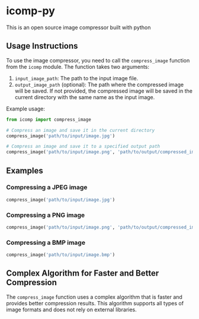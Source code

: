 # icomp-py
This is an open source image compressor built with python

## Usage Instructions

To use the image compressor, you need to call the `compress_image` function from the `icomp` module. The function takes two arguments:
1. `input_image_path`: The path to the input image file.
2. `output_image_path` (optional): The path where the compressed image will be saved. If not provided, the compressed image will be saved in the current directory with the same name as the input image.

Example usage:
```python
from icomp import compress_image

# Compress an image and save it in the current directory
compress_image('path/to/input/image.jpg')

# Compress an image and save it to a specified output path
compress_image('path/to/input/image.png', 'path/to/output/compressed_image.png')
```

## Examples

### Compressing a JPEG image
```python
compress_image('path/to/input/image.jpg')
```

### Compressing a PNG image
```python
compress_image('path/to/input/image.png', 'path/to/output/compressed_image.png')
```

### Compressing a BMP image
```python
compress_image('path/to/input/image.bmp')
```

## Complex Algorithm for Faster and Better Compression

The `compress_image` function uses a complex algorithm that is faster and provides better compression results. This algorithm supports all types of image formats and does not rely on external libraries.
